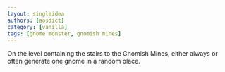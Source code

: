 ```yaml
---
layout: singleidea
authors: [aosdict]
category: [vanilla]
tags: [gnome monster, gnomish mines]
---
```

On the level containing the stairs to the Gnomish Mines, either always or often generate one gnome in a random place.
